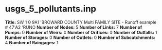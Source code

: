 # usgs_5_pollutants.inp
**Title:**  SW 1 0 9A1 'BROWARD COUNTY Multi FAMILY SITE - Runoff example # 47'A2 'RUNO
**Number of Nodes:** 5
**Number of Links:** 7
**Number of Pumps:** 0
**Number of Weirs:** 0
**Number of Orifices:** 0
**Number of Outfalls:** 1
**Number of Storages:** 0
**Number of Outlets:** 0
**Number of Subcatchments:** 4
**Number of Raingages:** 1
